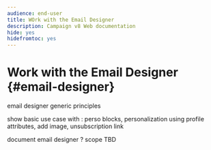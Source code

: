 ```yaml
---
audience: end-user
title: WOrk with the Email Designer
description: Campaign v8 Web documentation
hide: yes
hidefromtoc: yes
---
```

# Work with the Email Designer {#email-designer}

email designer generic principles

show basic use case with : perso blocks, personalization using profile attributes, add image, unsubscription link

document email designer ? scope TBD 
